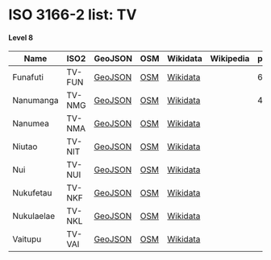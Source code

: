# ISO 3166-2 list: TV


#### Level 8
Name | ISO2 | GeoJSON | OSM | Wikidata | Wikipedia | population 
--- | --- | --- | --- | --- | --- | --- 
Funafuti | TV-FUN | [GeoJSON](../../export/geojson/q7/iso2/TV/TV-FUN.geojson) | [OSM](https://www.openstreetmap.org/relation/3766660) | [Wikidata](https://www.wikidata.org/wiki/Q34126) |  | 6025
Nanumanga | TV-NMG | [GeoJSON](../../export/geojson/q7/iso2/TV/TV-NMG.geojson) | [OSM](https://www.openstreetmap.org/relation/3766583) | [Wikidata](https://www.wikidata.org/wiki/Q367027) |  | 481
Nanumea | TV-NMA | [GeoJSON](../../export/geojson/q7/iso2/TV/TV-NMA.geojson) | [OSM](https://www.openstreetmap.org/relation/3766584) | [Wikidata](https://www.wikidata.org/wiki/Q174618) |  | 
Niutao | TV-NIT | [GeoJSON](../../export/geojson/q7/iso2/TV/TV-NIT.geojson) | [OSM](https://www.openstreetmap.org/relation/3766586) | [Wikidata](https://www.wikidata.org/wiki/Q17578833) |  | 
Nui | TV-NUI | [GeoJSON](../../export/geojson/q7/iso2/TV/TV-NUI.geojson) | [OSM](https://www.openstreetmap.org/relation/3766617) | [Wikidata](https://www.wikidata.org/wiki/Q547997) |  | 
Nukufetau | TV-NKF | [GeoJSON](../../export/geojson/q7/iso2/TV/TV-NKF.geojson) | [OSM](https://www.openstreetmap.org/relation/3766655) | [Wikidata](https://www.wikidata.org/wiki/Q745924) |  | 
Nukulaelae | TV-NKL | [GeoJSON](../../export/geojson/q7/iso2/TV/TV-NKL.geojson) | [OSM](https://www.openstreetmap.org/relation/3766670) | [Wikidata](https://www.wikidata.org/wiki/Q128654) |  | 
Vaitupu | TV-VAI | [GeoJSON](../../export/geojson/q7/iso2/TV/TV-VAI.geojson) | [OSM](https://www.openstreetmap.org/relation/3766625) | [Wikidata](https://www.wikidata.org/wiki/Q632495) |  | 
